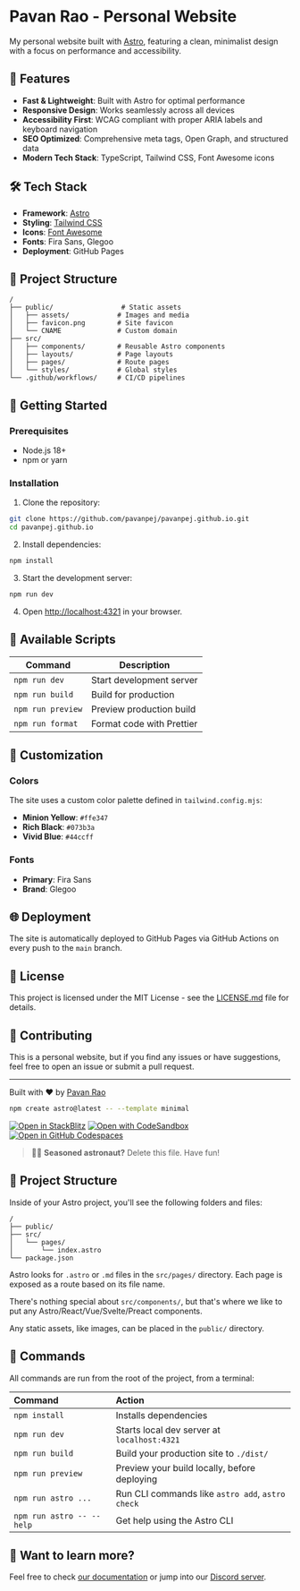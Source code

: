 # Pavan Rao - Personal Website

My personal website built with [Astro](https://astro.build), featuring a clean, minimalist design with a focus on performance and accessibility.

## 🚀 Features

- **Fast & Lightweight**: Built with Astro for optimal performance
- **Responsive Design**: Works seamlessly across all devices
- **Accessibility First**: WCAG compliant with proper ARIA labels and keyboard navigation
- **SEO Optimized**: Comprehensive meta tags, Open Graph, and structured data
- **Modern Tech Stack**: TypeScript, Tailwind CSS, Font Awesome icons

## 🛠️ Tech Stack

- **Framework**: [Astro](https://astro.build)
- **Styling**: [Tailwind CSS](https://tailwindcss.com)
- **Icons**: [Font Awesome](https://fontawesome.com)
- **Fonts**: Fira Sans, Glegoo
- **Deployment**: GitHub Pages

## 📁 Project Structure

```
/
├── public/                 # Static assets
│   ├── assets/            # Images and media
│   ├── favicon.png        # Site favicon
│   └── CNAME              # Custom domain
├── src/
│   ├── components/        # Reusable Astro components
│   ├── layouts/           # Page layouts
│   ├── pages/             # Route pages
│   └── styles/            # Global styles
└── .github/workflows/     # CI/CD pipelines
```

## 🚀 Getting Started

### Prerequisites

- Node.js 18+
- npm or yarn

### Installation

1. Clone the repository:

```bash
git clone https://github.com/pavanpej/pavanpej.github.io.git
cd pavanpej.github.io
```

2. Install dependencies:

```bash
npm install
```

3. Start the development server:

```bash
npm run dev
```

4. Open [http://localhost:4321](http://localhost:4321) in your browser.

## 📝 Available Scripts

| Command           | Description               |
| ----------------- | ------------------------- |
| `npm run dev`     | Start development server  |
| `npm run build`   | Build for production      |
| `npm run preview` | Preview production build  |
| `npm run format`  | Format code with Prettier |

## 🎨 Customization

### Colors

The site uses a custom color palette defined in `tailwind.config.mjs`:

- **Minion Yellow**: `#ffe347`
- **Rich Black**: `#073b3a`
- **Vivid Blue**: `#44ccff`

### Fonts

- **Primary**: Fira Sans
- **Brand**: Glegoo

## 🌐 Deployment

The site is automatically deployed to GitHub Pages via GitHub Actions on every push to the `main` branch.

## 📄 License

This project is licensed under the MIT License - see the [LICENSE.md](LICENSE.md) file for details.

## 🤝 Contributing

This is a personal website, but if you find any issues or have suggestions, feel free to open an issue or submit a pull request.

---

Built with ❤️ by [Pavan Rao](https://pavanpej.com)

```sh
npm create astro@latest -- --template minimal
```

[![Open in StackBlitz](https://developer.stackblitz.com/img/open_in_stackblitz.svg)](https://stackblitz.com/github/withastro/astro/tree/latest/examples/minimal)
[![Open with CodeSandbox](https://assets.codesandbox.io/github/button-edit-lime.svg)](https://codesandbox.io/p/sandbox/github/withastro/astro/tree/latest/examples/minimal)
[![Open in GitHub Codespaces](https://github.com/codespaces/badge.svg)](https://codespaces.new/withastro/astro?devcontainer_path=.devcontainer/minimal/devcontainer.json)

> 🧑‍🚀 **Seasoned astronaut?** Delete this file. Have fun!

## 🚀 Project Structure

Inside of your Astro project, you'll see the following folders and files:

```text
/
├── public/
├── src/
│   └── pages/
│       └── index.astro
└── package.json
```

Astro looks for `.astro` or `.md` files in the `src/pages/` directory. Each page is exposed as a route based on its file name.

There's nothing special about `src/components/`, but that's where we like to put any Astro/React/Vue/Svelte/Preact components.

Any static assets, like images, can be placed in the `public/` directory.

## 🧞 Commands

All commands are run from the root of the project, from a terminal:

| Command                   | Action                                           |
| :------------------------ | :----------------------------------------------- |
| `npm install`             | Installs dependencies                            |
| `npm run dev`             | Starts local dev server at `localhost:4321`      |
| `npm run build`           | Build your production site to `./dist/`          |
| `npm run preview`         | Preview your build locally, before deploying     |
| `npm run astro ...`       | Run CLI commands like `astro add`, `astro check` |
| `npm run astro -- --help` | Get help using the Astro CLI                     |

## 👀 Want to learn more?

Feel free to check [our documentation](https://docs.astro.build) or jump into our [Discord server](https://astro.build/chat).
